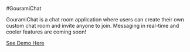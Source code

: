 #GouramiChat

GouramiChat is a chat room application where users can create their own custom chat room and invite anyone to join. Messaging in real-time and cooler features are coming soon!

[See Demo Here](http://www.sunhengtaing.com/gouramichat)
